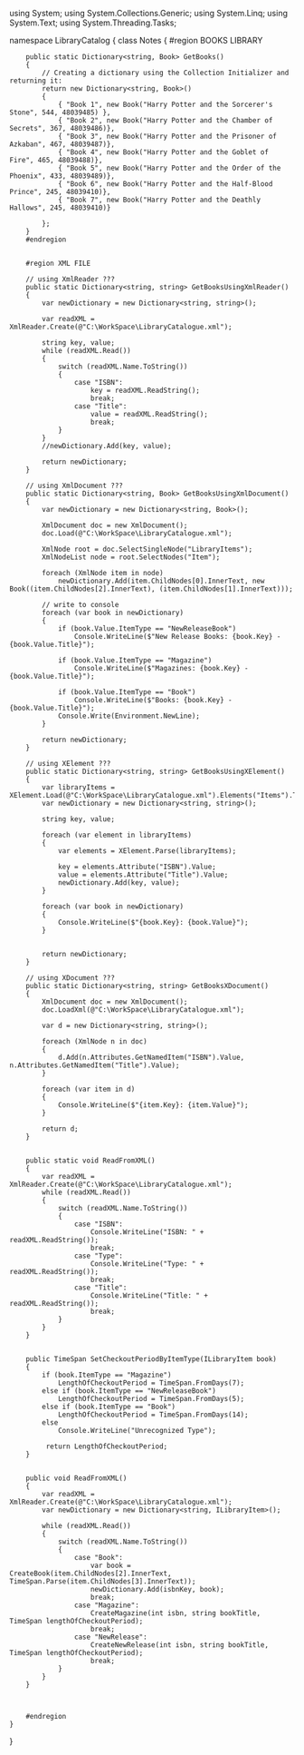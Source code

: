 ﻿using System;
using System.Collections.Generic;
using System.Linq;
using System.Text;
using System.Threading.Tasks;

namespace LibraryCatalog
{
	class Notes
	{
	#region BOOKS LIBRARY

		public static Dictionary<string, Book> GetBooks()
		{
		    // Creating a dictionary using the Collection Initializer and returning it:
		    return new Dictionary<string, Book>()
		    {
		        { "Book 1", new Book("Harry Potter and the Sorcerer's Stone", 544, 48039485) },
		        { "Book 2", new Book("Harry Potter and the Chamber of Secrets", 367, 48039486)},
		        { "Book 3", new Book("Harry Potter and the Prisoner of Azkaban", 467, 48039487)},
		        { "Book 4", new Book("Harry Potter and the Goblet of Fire", 465, 48039488)},
		        { "Book 5", new Book("Harry Potter and the Order of the Phoenix", 433, 48039489)},
		        { "Book 6", new Book("Harry Potter and the Half-Blood Prince", 245, 48039410)},
		        { "Book 7", new Book("Harry Potter and the Deathly Hallows", 245, 48039410)}

		    };
		}
		#endregion


		#region XML FILE

		// using XmlReader ???
		public static Dictionary<string, string> GetBooksUsingXmlReader()
		{
			var newDictionary = new Dictionary<string, string>();

			var readXML = XmlReader.Create(@"C:\WorkSpace\LibraryCatalogue.xml");

			string key, value;
			while (readXML.Read())
			{
				switch (readXML.Name.ToString())
				{
					case "ISBN":
						key = readXML.ReadString();
						break;
					case "Title":
						value = readXML.ReadString();
						break;
				}
			}
			//newDictionary.Add(key, value);

			return newDictionary;
		}

		// using XmlDocument ??? 
		public static Dictionary<string, Book> GetBooksUsingXmlDocument()
		{
			var newDictionary = new Dictionary<string, Book>();

			XmlDocument doc = new XmlDocument();
			doc.Load(@"C:\WorkSpace\LibraryCatalogue.xml");

			XmlNode root = doc.SelectSingleNode("LibraryItems");
			XmlNodeList node = root.SelectNodes("Item");

			foreach (XmlNode item in node)
				newDictionary.Add(item.ChildNodes[0].InnerText, new Book((item.ChildNodes[2].InnerText), (item.ChildNodes[1].InnerText)));

			// write to console
			foreach (var book in newDictionary)
			{
			    if (book.Value.ItemType == "NewReleaseBook")
			        Console.WriteLine($"New Release Books: {book.Key} - {book.Value.Title}");

			    if (book.Value.ItemType == "Magazine")
			        Console.WriteLine($"Magazines: {book.Key} - {book.Value.Title}");

			    if (book.Value.ItemType == "Book")
			        Console.WriteLine($"Books: {book.Key} - {book.Value.Title}");
			    Console.Write(Environment.NewLine);
			}

			return newDictionary;
		}

		// using XElement ???
		public static Dictionary<string, string> GetBooksUsingXElement()
		{
			var libraryItems = XElement.Load(@"C:\WorkSpace\LibraryCatalogue.xml").Elements("Items").ToString();
			var newDictionary = new Dictionary<string, string>();

			string key, value;

			foreach (var element in libraryItems)
			{
				var elements = XElement.Parse(libraryItems);

				key = elements.Attribute("ISBN").Value;
				value = elements.Attribute("Title").Value;
				newDictionary.Add(key, value);
			}

			foreach (var book in newDictionary)
			{
				Console.WriteLine($"{book.Key}: {book.Value}");
			}


			return newDictionary;
		}

		// using XDocument ???
		public static Dictionary<string, string> GetBooksXDocument()
		{
			XmlDocument doc = new XmlDocument();
			doc.LoadXml(@"C:\WorkSpace\LibraryCatalogue.xml");

			var d = new Dictionary<string, string>();

			foreach (XmlNode n in doc)
			{
				d.Add(n.Attributes.GetNamedItem("ISBN").Value, n.Attributes.GetNamedItem("Title").Value);
			}

			foreach (var item in d)
			{
				Console.WriteLine($"{item.Key}: {item.Value}");
			}

			return d;
		}


		public static void ReadFromXML()
		{
			var readXML = XmlReader.Create(@"C:\WorkSpace\LibraryCatalogue.xml");
			while (readXML.Read())
			{
				switch (readXML.Name.ToString())
				{
					case "ISBN":
						Console.WriteLine("ISBN: " + readXML.ReadString());
						break;
					case "Type":
						Console.WriteLine("Type: " + readXML.ReadString());
						break;
					case "Title":
						Console.WriteLine("Title: " + readXML.ReadString());
						break;
				}
			}
		}


		public TimeSpan SetCheckoutPeriodByItemType(ILibraryItem book)
        {
            if (book.ItemType == "Magazine")
                LengthOfCheckoutPeriod = TimeSpan.FromDays(7);
            else if (book.ItemType == "NewReleaseBook")
                LengthOfCheckoutPeriod = TimeSpan.FromDays(5);
            else if (book.ItemType == "Book")
                LengthOfCheckoutPeriod = TimeSpan.FromDays(14);
            else
                Console.WriteLine("Unrecognized Type");

			 return LengthOfCheckoutPeriod;
        }
		

		public void ReadFromXML()
        {
            var readXML = XmlReader.Create(@"C:\WorkSpace\LibraryCatalogue.xml");
            var newDictionary = new Dictionary<string, ILibraryItem>();

            while (readXML.Read())
            {
				switch (readXML.Name.ToString())
                {
                    case "Book":
                        var book = CreateBook(item.ChildNodes[2].InnerText, TimeSpan.Parse(item.ChildNodes[3].InnerText));
                        newDictionary.Add(isbnKey, book);
                        break;
                    case "Magazine":
                        CreateMagazine(int isbn, string bookTitle, TimeSpan lengthOfCheckoutPeriod);
                        break;
                    case "NewRelease":
                        CreateNewRelease(int isbn, string bookTitle, TimeSpan lengthOfCheckoutPeriod);
                        break;
                }
            }
        }		



		#endregion
	}
}
